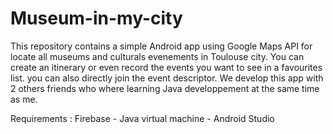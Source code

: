# Museum-in-my-city

This repository contains a simple Android app using Google Maps API for locate all museums and culturals evenements in Toulouse city.
You can create an itinerary or even record the events you want to see in a favourites list. you can also directly join the event descriptor.
We develop this app with 2 others friends who where learning Java developpement at the same time as me.

Requirements : Firebase - Java virtual machine - Android Studio
